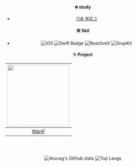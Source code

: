 <div align="center">

#### :fire: study
- [기술 블로그](https://88yhtserof.tistory.com)

#### 🛠️ Skil
- ![iOS](https://img.shields.io/badge/iOS-000000?style=flat-square&logo=Apple&logoColor=white)
![Swift Badge](https://img.shields.io/badge/Swift-FA7343?style=flat-square&logo=Swift&logoColor=white)
![ReactiveX](https://img.shields.io/badge/RxSwift-B7178C?style=flat-square&logo=ReactiveX&logoColor=white)
![SnapKit](https://img.shields.io/badge/SnapKit-52B0E7?style=flat-square&logo=suckless&logoColor=white)

#### :sparkles: Project
| <img width="200" height="200" src="https://github.com/WanF-Project/WanF-Project-iOS/assets/65601189/8daa61d5-9b72-4b1e-a054-16f22656d725"> |
|:---------:|
| [WanF](https://github.com/WanF-Project/WanF-Project-iOS) |

<br>

\
![Anurag's GitHub stats](https://github-readme-stats.vercel.app/api?username=88yhtserof&show_icons=true&title_color=6A5ACD&text_color=483D8B&icon_color=FFD700)
![Top Langs](https://github-readme-stats.vercel.app/api/top-langs/?username=88yhtserof&layout=compact&title_color=6A5ACD)

</div>
